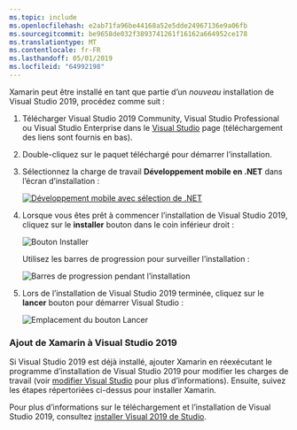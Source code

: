 ```yaml
---
ms.topic: include
ms.openlocfilehash: e2ab71fa96be44168a52e5dde24967136e9a06fb
ms.sourcegitcommit: be9658de032f3893741261f16162a664952ce178
ms.translationtype: MT
ms.contentlocale: fr-FR
ms.lasthandoff: 05/01/2019
ms.locfileid: "64992198"
---
```

Xamarin peut être installé en tant que partie d’un _nouveau_ installation de Visual Studio 2019, procédez comme suit :

1. Télécharger Visual Studio 2019 Community, Visual Studio Professional ou Visual Studio Enterprise dans le [Visual Studio](https://visualstudio.microsoft.com/vs/) page (téléchargement des liens sont fournis en bas).

2. Double-cliquez sur le paquet téléchargé pour démarrer l’installation.

3. Sélectionnez la charge de travail **Développement mobile en .NET** dans l’écran d’installation :

    [![Développement mobile avec sélection de .NET](~/get-started/installation/windows-images/vs2019-mobile-dev-workload-sml.png)](~/get-started/installation/windows-images/vs2019-mobile-dev-workload.png#lightbox)

4. Lorsque vous êtes prêt à commencer l’installation de Visual Studio 2019, cliquez sur le **installer** bouton dans le coin inférieur droit :

    ![Bouton Installer](~/get-started/installation/windows-images/vs2019-click-install.png)

   Utilisez les barres de progression pour surveiller l’installation :

    ![Barres de progression pendant l’installation](~/get-started/installation/windows-images/vs2019-progress-bars.png)

5. Lors de l’installation de Visual Studio 2019 terminée, cliquez sur le **lancer** bouton pour démarrer Visual Studio :

    ![Emplacement du bouton Lancer](~/get-started/installation/windows-images/vs2019-launch.png)

<a name="vs2019" />

### <a name="adding-xamarin-to-visual-studio-2019"></a>Ajout de Xamarin à Visual Studio 2019

Si Visual Studio 2019 est déjà installé, ajouter Xamarin en réexécutant le programme d’installation de Visual Studio 2019 pour modifier les charges de travail (voir [modifier Visual Studio](https://docs.microsoft.com/visualstudio/install/modify-visual-studio) pour plus d’informations). Ensuite, suivez les étapes répertoriées ci-dessus pour installer Xamarin.

Pour plus d’informations sur le téléchargement et l’installation de Visual Studio 2019, consultez [installer Visual 2019 de Studio](https://docs.microsoft.com/visualstudio/install/install-visual-studio).